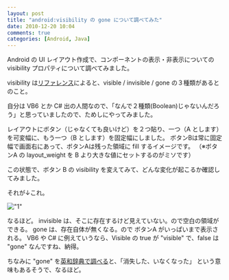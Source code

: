 ```yaml
---
layout: post
title: "android:visibility の gone について調べてみた"
date: 2010-12-20 10:04
comments: true
categories: [Android, Java]
---
```

Android の UI レイアウト作成で、コンポーネントの表示・非表示についての visibility プロパティについて調べてみました。
<!--more-->

visibility は[リファレンス](http://developer.android.com/reference/android/view/View.html#attr_android:visibility)によると、visible / invisible / gone の３種類があるとのこと。

自分は VB6 とか C# 出の人間なので、「なんで２種類(Boolean)じゃないんだろう」と思っていましたので、ためしにやってみました。

レイアウトにボタン（じゃなくても良いけど）を２つ貼り、一つ（A とします）を可変幅に、もう一つ（B とします）を固定幅にしました。
ボタンBは常に固定幅で画面右にあって、ボタンAは残った領域に fill するイメージです。
（※ボタンA の layout_weight を B より大きな値にセットするのがミソです） 

この状態で、ボタン B の visibility を変えてみて、どんな変化が起こるか確認してみました。

それが↓これ。

!["1"](https://blog.amay0777.net/assets/images/posts/androidvisibility_1.png)

なるほど。
invisible は、そこに存在するけど見えていない。ので空白の領域ができる。
gone は、存在自体が無くなる。ので ボタンA がいっぱいまで表示される。
VB6 や C# に例えていうなら、Visible の true が "visible" で、false は "gone" なんですね、納得。 

 

ちなみに "gone" を[英和辞典で調べる](http://eow.alc.co.jp/gone/)と、「消失した、いなくなった」 という意味もあるそうで、なるほど。